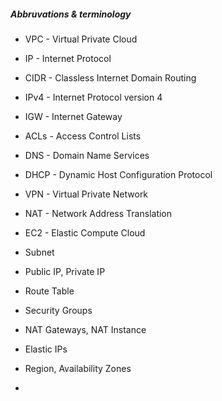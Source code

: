 
##### Abbruvations & terminology

* VPC - Virtual Private Cloud

* IP - Internet Protocol

* CIDR - Classless Internet Domain Routing

* IPv4 - Internet Protocol version 4

* IGW - Internet Gateway

* ACLs - Access Control Lists

* DNS - Domain Name Services

* DHCP - Dynamic Host Configuration Protocol

* VPN - Virtual Private Network

* NAT - Network Address Translation

* EC2 - Elastic Compute Cloud

* Subnet

* Public IP, Private IP

* Route Table

* Security Groups

* NAT Gateways, NAT Instance

* Elastic IPs

* Region, Availability Zones

* 
